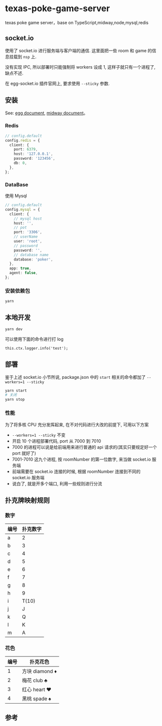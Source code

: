 # texas-poke-game-server

texas poke game server，base on TypeScript,midway,node,mysql,redis

## socket.io

使用了 socket.io 进行服务端与客户端的通信. 这里面把一些 room 和 game 的信息挂载到 `nsp` 上.

没有实现 IPC, 所以部署时只能强制将 workers 设成 1, 这样子就只有一个进程了, 缺点不述.

在 egg-socket.io 插件官网上, 要求使用 `--sticky` 参数.

## 安装

See: [egg document][eggjs], [midway document][midway]。

### Redis

```typescript
// config.default
config.redis = {
  client: {
    port: 6379,
    host: '127.0.0.1',
    password: '123456',
    db: 0,
  },
};
```

### DataBase

使用 Mysql

```typescript
// config.default
config.mysql = {
  client: {
    // mysql host
    host: '',
    // pot
    port: '3306',
    // userName
    user: 'root',
    // password
    password: '',
    // database name
    database: 'poker',
  },
  app: true,
  agent: false,
};
```

### 安装依赖包

```bash
yarn
```

## 本地开发

```bash
yarn dev
```

可以使用下面的命令进行打 log

``` node
this.ctx.logger.info('test');
```

## 部署

鉴于上述 socket.io 小节所说, package.json 中的 `start` 相关的命令都加了 `--workers=1 --sticky`

```bash
yarn start
# 关闭
yarn stop
```

### 性能

为了将多核 CPU 充分发挥起来, 在不对代码进行大改的前提下, 可用以下方案

- `--workers=1 --sticky` 不变
- 开启 10 个进程部署代码, port 从 7000 到 7010
- 7000 的进程可以说是给前端用来进行普通的 api 请求的(其实只要规定好一个 port 就好了)
- 7001-7010 这九个进程, 按 roomNumber 的第一位数字, 来当做 socket.io 服务端
- 前端需要在 socket.io 连接的时候, 根据 roomNumber 连接到不同的 socket.io 服务端
- 说白了, 就是开多个端口, 利用一些规则进行分流

## 扑克牌映射规则

### 数字

| 编号 | 扑克数字 |
| ---- | -------- |
| a    | 2        |
| b    | 3        |
| c    | 4        |
| d    | 5        |
| e    | 6        |
| f    | 7        |
| g    | 8        |
| h    | 9        |
| i    | T(10)    |
| j    | J        |
| k    | Q        |
| l    | K        |
| m    | A        |

### 花色

| 编号 | 扑克花色       |
| ---- | -------------  |
| 1    | 方块 diamond ♦ |
| 2    | 梅花 club ♣    |
| 3    | 红心 heart ♥   |
| 4    | 黑桃 spade ♠   |

## 参考

[midway]: https://midwayjs.org
[eggjs]: https://eggjs.org/zh-cn/
